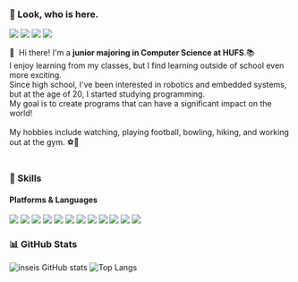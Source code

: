 ### 🤞 Look, who is here.
<p>
  <a href="https://blog.naver.com/milkcall" target="_blank"><img src="https://img.shields.io/badge/Blog-DD0B78?style=flat-square&logo=GitHub%20Sponsors&logoColor=white"/></a>
  <a href="www.linkedin.com/in/인서-정-7924a7305" target="_blank"><img src="https://img.shields.io/badge/InseoJung-0A66C2?style=flat-square&logo=Linkedin&logoColor=white"/></a>
  <a href="https://www.instagram.com/inse0tagram" target="_blank"><img src="https://img.shields.io/badge/inse0tagram-E4405F?style=flat-square&logo=Instagram&logoColor=white"/></a>
  <a href="mailto:inseo1563@hufs.ac.kr" target="_blank"><img src="https://img.shields.io/badge/inseo1563@hufs.ac.kr-EA4335?style=flat-square&logo=Gmail&logoColor=white"/></a>
</p>


👋&nbsp; Hi there! I'm a <b>junior majoring in Computer Science at HUFS</b>.📚<br/>
I enjoy learning from my classes, but I find learning outside of school even more exciting.<br/>
Since high school, I've been interested in robotics and embedded systems, but at the age of 20, I started studying programming.<br/>
My goal is to create programs that can have a significant impact on the world!<br/><br/>
My hobbies include watching, playing football, bowling, hiking, and working out at the gym. ⚽💪<br/><br/>

### 💪 Skills
#### Platforms & Languages
<p>
  <img src="https://img.shields.io/badge/Python-3776AB?style=flat-square&logo=Python&logoColor=white"/>
  <img src="https://img.shields.io/badge/JavaScript-F7DF1E?style=flat-square&logo=JavaScript&logoColor=black"/>
  <img src="https://img.shields.io/badge/React-61DAFB?style=flat-square&logo=React&logoColor=black"/>
  <img src="https://img.shields.io/badge/Flutter-02569B?style=flat-square&logo=Flutter&logoColor=white"/>
  <img src="https://img.shields.io/badge/Firebase-FFCA28?style=flat-square&logo=Firebase&logoColor=black"/>
  <img src="https://img.shields.io/badge/Docker-2496ED?style=flat-square&logo=Docker&logoColor=white"/>
  
  <img src="https://img.shields.io/badge/Java-007396?style=flat-square&logo=Java&logoColor=white"/>
  <img src="https://img.shields.io/badge/ROS-22314E?style=flat-square&logo=ROS&logoColor=white"/>
  <img src="https://img.shields.io/badge/Swift-FA7343?style=flat-square&logo=Swift&logoColor=white"/>
  <img src="https://img.shields.io/badge/Android-3DDC84?style=flat-square&logo=Android&logoColor=white"/>
  <img src="https://img.shields.io/badge/iOS-000000?style=flat-square&logo=iOS&logoColor=white"/>
  <img src="https://img.shields.io/badge/R-276DC3?style=flat-square&logo=R&logoColor=white"/>
</p>

### 📊 GitHub Stats
![inseis GitHub stats](https://github-readme-stats.vercel.app/api?username=inseis&show_icons=true&theme=radical)
![Top Langs](https://github-readme-stats.vercel.app/api/top-langs/?username=inseis&layout=compact)

